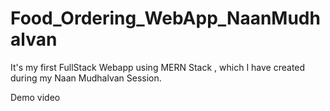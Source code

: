 # Food_Ordering_WebApp_NaanMudhalvan
It's my first FullStack Webapp using MERN Stack  ,  which I have created  during my Naan  Mudhalvan Session.

Demo video
